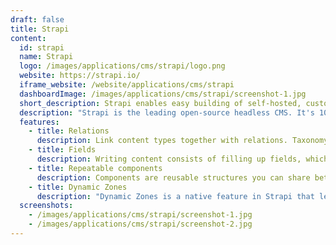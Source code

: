 ```yaml
---
draft: false
title: Strapi
content:
  id: strapi
  name: Strapi
  logo: /images/applications/cms/strapi/logo.png
  website: https://strapi.io/
  iframe_website: /website/applications/cms/strapi
  dashboardImage: /images/applications/cms/strapi/screenshot-1.jpg
  short_description: Strapi enables easy building of self-hosted, customizable, performant content API.
  description: "Strapi is the leading open-source headless CMS. It's 100% JavaScript, fully customizable and developer-first."
  features:
    - title: Relations
      description: Link content types together with relations. Taxonomy is crucial for your user experience, SEO, or your content modeling. You can leverage Strapi to create categories, link authors to articles, or even more complex multi-criteria relationships.
    - title: Fields
      description: Writing content consists of filling up fields, which are meant to contain specific content (e.g. text, numbers, media, etc.). Easily configure them through the Content-Types Builder.
    - title: Repeatable components
      description: Components are reusable structures you can share between all your content types. Components can be included in any content type either as a single entry or a list of entries for meta information, links, sections list or any repeatable content.
    - title: Dynamic Zones
      description: "Dynamic Zones is a native feature in Strapi that lets teams build customizable pages on the fly and minimize the time it takes developers to add new content. It lets your developers build web experiences and have a good night's sleep without worrying about all the content being seamlessly added by the content managers."
  screenshots:
    - /images/applications/cms/strapi/screenshot-1.jpg
    - /images/applications/cms/strapi/screenshot-2.jpg
---
```

